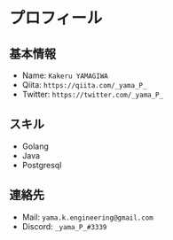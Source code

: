 # プロフィール

## 基本情報
- Name: `Kakeru YAMAGIWA`
- Qiita: `https://qiita.com/_yama_P_`
- Twitter: `https://twitter.com/_yama_P_`

## スキル

- Golang
- Java
- Postgresql

## 連絡先

- Mail: `yama.k.engineering@gmail.com`
- Discord: `_yama_P_#3339`


